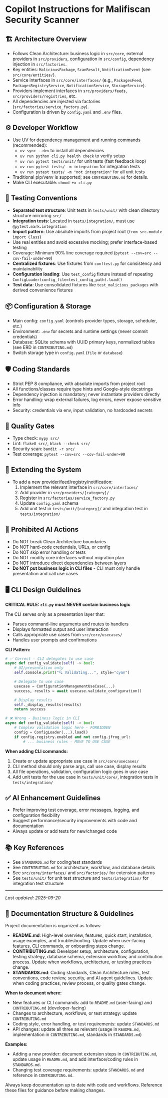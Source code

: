 # Copilot Instructions for Malifiscan Security Scanner

## 🏗️ Architecture Overview
- Follows Clean Architecture: business logic in `src/core`, external providers in `src/providers`, configuration in `src/config`, dependency injection in `src/factories`.
- Key entities: `MaliciousPackage`, `ScanResult`, `NotificationEvent` (see `src/core/entities/`).
- Service interfaces in `src/core/interfaces/` (e.g., `PackagesFeed`, `PackagesRegistryService`, `NotificationService`, `StorageService`).
- Providers implement interfaces in `src/providers/feeds`, `src/providers/registries`, etc.
- All dependencies are injected via factories (`src/factories/service_factory.py`).
- Configuration is driven by `config.yaml` and `.env` files.

## ⚙️ Developer Workflow
- Use [UV](https://github.com/astral-sh/uv) for dependency management and running commands (recommended):
  - `uv sync --dev` to install all dependencies
  - `uv run python cli.py health check` to verify setup
  - `uv run pytest tests/unit/` for unit tests (fast feedback loop)
  - `uv run pytest tests/ -m integration` for integration tests
  - `uv run pytest tests/ -m "not integration"` for all unit tests
- Traditional pip/venv is supported; see `CONTRIBUTING.md` for details.
- Make CLI executable: `chmod +x cli.py`

## 🧪 Testing Conventions
- **Separated test structure**: Unit tests in `tests/unit/` with clean directory structure mirroring `src/`
- **Integration tests**: Located in `tests/integration/`, must use `@pytest.mark.integration`
- **Import pattern**: Use absolute imports from project root (`from src.module import Class`)
- Use real entities and avoid excessive mocking; prefer interface-based testing
- Coverage: Minimum 90% line coverage required (`pytest --cov=src --cov-fail-under=90`)
- **Centralized fixtures**: Use fixtures from `conftest.py` for consistency and maintainability
- **Configuration loading**: Use `test_config` fixture instead of repeating `ConfigLoader(config_file=test_config_path).load()`
- **Test data**: Use consolidated fixtures like `test_malicious_packages` with derived convenience fixtures

## 📦 Configuration & Storage
- Main config: `config.yaml` (controls provider types, storage, scheduler, etc.)
- Environment: `.env` for secrets and runtime settings (never commit credentials)
- Database: SQLite schema with UUID primary keys, normalized tables (see ERD in `CONTRIBUTING.md`)
- Switch storage type in `config.yaml` (`file` or `database`)

## 🛡️ Coding Standards
- Strict PEP 8 compliance, with absolute imports from project root
- All functions/classes require type hints and Google-style docstrings
- Dependency injection is mandatory; never instantiate providers directly
- Error handling: wrap external failures, log errors, never expose sensitive info
- Security: credentials via env, input validation, no hardcoded secrets

## 🚦 Quality Gates
- Type check: `mypy src/`
- Lint: `flake8 src/`, `black --check src/`
- Security scan: `bandit -r src/`
- Test coverage: `pytest --cov=src --cov-fail-under=90`

## 🧩 Extending the System
- To add a new provider/feed/registry/notification:
  1. Implement the relevant interface in `src/core/interfaces/`
  2. Add provider in `src/providers/[category]/`
  3. Register in `src/factories/service_factory.py`
  4. Update `config.yaml` schema
  5. Add unit test in `tests/unit/[category]/` and integration test in `tests/integration/`

## 🚫 Prohibited AI Actions
- Do NOT break Clean Architecture boundaries
- Do NOT hard-code credentials, URLs, or config
- Do NOT skip error handling or tests
- Do NOT modify core interfaces without migration plan
- Do NOT introduce direct dependencies between layers
- **Do NOT put business logic in CLI files** - CLI must only handle presentation and call use cases

## 🖥️ CLI Design Guidelines
**CRITICAL RULE: `cli.py` must NEVER contain business logic**

The CLI serves only as a presentation layer that:
- Parses command-line arguments and routes to handlers
- Displays formatted output and user interaction
- Calls appropriate use cases from `src/core/usecases/`
- Handles user prompts and confirmations

**CLI Pattern:**
```python
# ✅ Correct - CLI delegates to use case
async def config_validate(self) -> bool:
    # UI/presentation only
    self.console.print("🔍 Validating...", style="cyan")

    # Delegate to use case
    usecase = ConfigurationManagementUseCase(...)
    success, results = await usecase.validate_configuration()

    # Display results
    self._display_results(results)
    return success

# ❌ Wrong - Business logic in CLI
async def config_validate(self) -> bool:
    # Complex validation logic here - FORBIDDEN
    config = ConfigLoader(...).load()
    if config.registry.enabled and not config.jfrog_url:
        # ... business rules - MOVE TO USE CASE
```

**When adding CLI commands:**
1. Create or update appropriate use case in `src/core/usecases/`
2. CLI method should only parse args, call use case, display results
3. All file operations, validation, configuration logic goes in use case
4. Add unit tests for the use case in `tests/unit/core/`, integration tests in `tests/integration/`

## ✅ AI Enhancement Guidelines
- Prefer improving test coverage, error messages, logging, and configuration flexibility
- Suggest performance/security improvements with code and documentation
- Always update or add tests for new/changed code

## 📚 Key References
- See `STANDARDS.md` for coding/test standards
- See `CONTRIBUTING.md` for architecture, workflow, and database details
- See `src/core/interfaces/` and `src/factories/` for extension patterns
- See `tests/unit/` for unit test structure and `tests/integration/` for integration test structure

---
_Last updated: 2025-09-20_
## 📝 Documentation Structure & Guidelines

Project documentation is organized as follows:

- **README.md**: High-level overview, features, quick start, installation, usage examples, and troubleshooting. Update when user-facing features, CLI commands, or onboarding steps change.
- **CONTRIBUTING.md**: Developer setup, architecture, configuration, testing strategy, database schema, extension workflow, and contribution process. Update when workflows, architecture, or testing practices change.
- **STANDARDS.md**: Coding standards, Clean Architecture rules, test conventions, code review, security, and AI agent guidelines. Update when coding practices, review process, or quality gates change.

**When to document where:**
- New features or CLI commands: add to `README.md` (user-facing) and `CONTRIBUTING.md` (developer-facing)
- Changes to architecture, workflows, or test strategy: update `CONTRIBUTING.md`
- Coding style, error handling, or test requirements: update `STANDARDS.md`
- API changes: update all three as relevant (usage in `README.md`, implementation in `CONTRIBUTING.md`, standards in `STANDARDS.md`)

**Examples:**
- Adding a new provider: document extension steps in `CONTRIBUTING.md`, update usage in `README.md`, and add interface/coding rules in `STANDARDS.md`.
- Changing test coverage requirements: update `STANDARDS.md` and reference in `CONTRIBUTING.md`.

Always keep documentation up to date with code and workflows. Reference these files for guidance before making changes.
